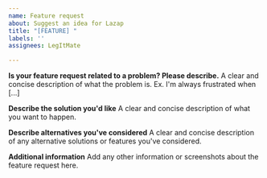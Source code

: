 ```yaml
---
name: Feature request
about: Suggest an idea for Lazap
title: "[FEATURE] "
labels: ''
assignees: LegItMate

---
```


**Is your feature request related to a problem? Please describe.**
A clear and concise description of what the problem is. Ex. I'm always frustrated when [...]

**Describe the solution you'd like**
A clear and concise description of what you want to happen.

**Describe alternatives you've considered**
A clear and concise description of any alternative solutions or features you've considered.

**Additional information**
Add any other information or screenshots about the feature request here.